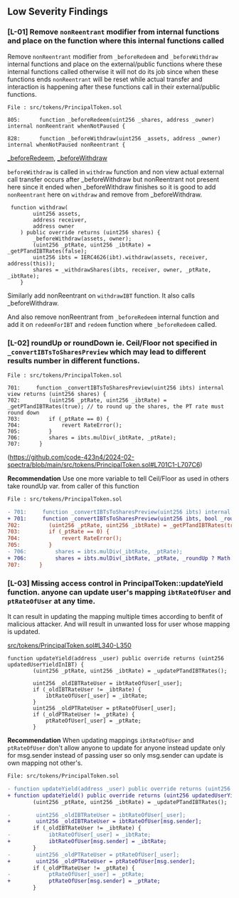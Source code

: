 ## Low Severity Findings

### [L-01] Remove `nonReentrant` modifier from internal functions and  place on the function where this internal functions called

Remove `nonReentrant` modifier from `_beforeRedeem` and `_beforeWithdraw` internal functions and  place on the external/public functions where these internal functions called otherwise it will not do its job since when these functions ends `nonReentrant` will be reset while actual  transfer and interaction is happening after these functions call in their external/public functions.


```solidity
File : src/tokens/PrincipalToken.sol

805:      function _beforeRedeem(uint256 _shares, address _owner) internal nonReentrant whenNotPaused {
 
828:      function _beforeWithdraw(uint256 _assets, address _owner) internal whenNotPaused nonReentrant {    

```
[_beforeRedeem](https://github.com/code-423n4/2024-02-spectra/blob/main/src/tokens/PrincipalToken.sol#L805C5-L805C98), [_beforeWithdraw](https://github.com/code-423n4/2024-02-spectra/blob/main/src/tokens/PrincipalToken.sol#L828C36-L828C100)

`beforeWithdraw` is called in `withdraw` function and non view actual external call transfer occurs after _beforeWithdraw but nonReentrant not present here since it ended when _beforeWithdraw finishes so it is good to add `nonReentrant` here on `withdraw` and remove from _beforeWithdraw.

```solidity
 function withdraw(
        uint256 assets,
        address receiver,
        address owner
    ) public override returns (uint256 shares) {
        _beforeWithdraw(assets, owner);
        (uint256 _ptRate, uint256 _ibtRate) = _getPTandIBTRates(false);
        uint256 ibts = IERC4626(ibt).withdraw(assets, receiver, address(this));
        shares = _withdrawShares(ibts, receiver, owner, _ptRate, _ibtRate);
    }
```
Similarly add nonReentrant on `withdrawIBT` function. It also calls _beforeWithdraw.

And also remove nonReentrant from `_beforeRedeem` internal function and add it on `redeemForIBT` and `redeem` function where `_beforeRedeem` called.

### [L-02] roundUp or roundDown ie. Ceil/Floor not specified in `_convertIBTsToSharesPreview` which may lead to different results number in different functions.

```solidity
File : src/tokens/PrincipalToken.sol

701:     function _convertIBTsToSharesPreview(uint256 ibts) internal view returns (uint256 shares) {
702:         (uint256 _ptRate, uint256 _ibtRate) = _getPTandIBTRates(true); // to round up the shares, the PT rate must round down
703:         if (_ptRate == 0) {
704:             revert RateError();
705:         }
706:         shares = ibts.mulDiv(_ibtRate, _ptRate);
707:      }

```
(https://github.com/code-423n4/2024-02-spectra/blob/main/src/tokens/PrincipalToken.sol#L701C1-L707C6)

**Recommendation**
Use one more variable to tell Ceil/Floor as used in others take roundUp var. from caller of this function
```diff
File : src/tokens/PrincipalToken.sol

- 701:     function _convertIBTsToSharesPreview(uint256 ibts) internal view returns (uint256 shares) {
+ 701:     function _convertIBTsToSharesPreview(uint256 ibts, bool _roundUp) internal view returns (uint256 shares) {
702:         (uint256 _ptRate, uint256 _ibtRate) = _getPTandIBTRates(true); // to round up the shares, the PT rate must round down
703:         if (_ptRate == 0) {
704:             revert RateError();
705:         }
- 706:         shares = ibts.mulDiv(_ibtRate, _ptRate);
+ 706:         shares = ibts.mulDiv(_ibtRate, _ptRate, _roundUp ? Math.Rounding.Ceil : Math.Rounding.Floor);
707:      }

```

### [L-03] Missing access control in PrincipalToken::updateYield function. anyone can update user's mapping `ibtRateOfUser` and `ptRateOfUser` at any time.
It can result in updating the mapping multiple times according to benfit of malicious attacker. And will result in unwanted loss for user whose mapping is updated.

[src/tokens/PrincipalToken.sol#L340-L350](https://github.com/code-423n4/2024-02-spectra/blob/main/src/tokens/PrincipalToken.sol#L340C5-L350C10)

```solidity
function updateYield(address _user) public override returns (uint256 updatedUserYieldInIBT) {
        (uint256 _ptRate, uint256 _ibtRate) = _updatePTandIBTRates();

        uint256 _oldIBTRateUser = ibtRateOfUser[_user];
        if (_oldIBTRateUser != _ibtRate) {
            ibtRateOfUser[_user] = _ibtRate;
        }
        uint256 _oldPTRateUser = ptRateOfUser[_user];
        if (_oldPTRateUser != _ptRate) {
            ptRateOfUser[_user] = _ptRate;
        }
```

**Recommendation**
When updating mappings `ibtRateOfUser` and `ptRateOfUser`  don't allow anyone to update for anyone instead update only for msg.sender instead of passing user so only msg.sender can update is own mapping not other's.

```diff
File: src/tokens/PrincipalToken.sol

- function updateYield(address _user) public override returns (uint256 updatedUserYieldInIBT) {
+ function updateYield() public override returns (uint256 updatedUserYieldInIBT) {    
        (uint256 _ptRate, uint256 _ibtRate) = _updatePTandIBTRates();

-        uint256 _oldIBTRateUser = ibtRateOfUser[_user];
+        uint256 _oldIBTRateUser = ibtRateOfUser[msg.sender];
        if (_oldIBTRateUser != _ibtRate) {
-            ibtRateOfUser[_user] = _ibtRate;
+            ibtRateOfUser[msg.sender] = _ibtRate;
        }
-        uint256 _oldPTRateUser = ptRateOfUser[_user];
+        uint256 _oldPTRateUser = ptRateOfUser[msg.sender];
        if (_oldPTRateUser != _ptRate) {
-            ptRateOfUser[_user] = _ptRate;
+            ptRateOfUser[msg.sender] = _ptRate;
        }

```